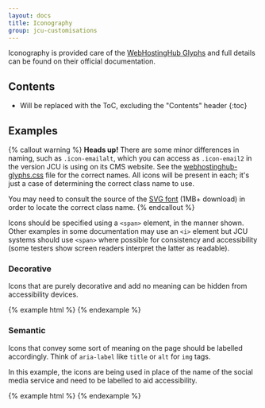 ```yaml
---
layout: docs
title: Iconography
group: jcu-customisations
---
```


Iconography is provided care of the [WebHostingHub
Glyphs](http://www.webhostinghub.com/glyphs/) and full details can be found on
their official documentation.

## Contents

* Will be replaced with the ToC, excluding the "Contents" header
{:toc}

## Examples

{% callout warning %}
**Heads up!** There are some minor differences in naming, such as
`.icon-emailalt`, which you can access as `.icon-email2` in the version JCU is
using on its CMS website. See the
[webhostinghub-glyphs.css](https://github.com/gustavohenke/webhostinghub-glyphs/blob/master/css/webhostinghub-glyphs.css)
file for the correct names.  All icons will be present in each; it's just a case
of determining the correct class name to use.

You may need to consult the source of the [SVG
font](https://raw.githubusercontent.com/whhglyphs/webhostinghub-glyphs/master/WebHostingHub-Glyphs.svg)
(1MB+ download) in order to locate the correct class name.
{% endcallout %}



Icons should be specified using a `<span>` element, in the manner shown.  Other
examples in some documentation may use an `<i>` element but JCU systems should
use `<span>` where possible for consistency and accessibility (some testers show
screen readers interpret the latter as readable).

### Decorative

Icons that are purely decorative and add no meaning can be hidden from
accessibility devices.

{% example html %}
<span class="icon-asterisk" aria-hidden="true"></span>
<span class="icon-plus" aria-hidden="true"></span>
<span class="icon-cloud" aria-hidden="true"></span>
<span class="icon-edit" aria-hidden="true"></span>
<span class="icon-wineglass" aria-hidden="true"></span>
<span class="icon-grid" aria-hidden="true"></span>
{% endexample %}

### Semantic

Icons that convey some sort of meaning on the page should be labelled
accordingly.  Think of `aria-label` like `title` or `alt` for `img` tags.

In this example, the icons are being used in place of the name of the social
media service and need to be labelled to aid accessibility.

{% example html %}
<a href="http://fb.me/jamescookuniversity"><span class="icon-circlefacebook" aria-label="Facebook icon"></span></a>
<a href="https://twitter.com/jcu"><span class="icon-circletwitter" aria-label="Twitter icon"></span></a>
<a href="https://www.youtube.com/user/jamescookuniversity"><span class="icon-youtube" aria-label="YouTube icon"></span></a>
{% endexample %}

